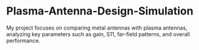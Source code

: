 # Plasma-Antenna-Design-Simulation
My project focuses on comparing metal antennas with plasma antennas, analyzing key parameters such as gain, S11, far-field patterns, and overall performance.
